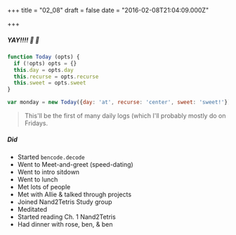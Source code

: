 
+++
title = "02_08"
draft = false
date = "2016-02-08T21:04:09.000Z"

+++
##### YAY!!!! 🤘 👻
```javascript
function Today (opts) {
  if (!opts) opts = {}
  this.day = opts.day
  this.recurse = opts.recurse
  this.sweet = opts.sweet
}

var monday = new Today({day: 'at', recurse: 'center', sweet: 'sweet!'})
```
>This'll be the first of many daily logs (which I'll probably mostly do on Fridays.

##### Did
- Started `bencode.decode`
- Went to Meet-and-greet (speed-dating)
- Went to intro sitdown
- Went to lunch
- Met lots of people
- Met with Allie & talked through projects
- Joined Nand2Tetris Study group
- Meditated
- Started reading Ch. 1 Nand2Tetris
- Had dinner with rose, ben, & ben


